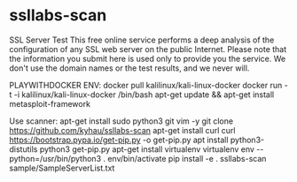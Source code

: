 # ssllabs-scan 
SSL Server Test
This free online service performs a deep analysis of the configuration of any SSL web server on the public Internet. Please note that the information you submit here is used only to provide you the service. We don't use the domain names or the test results, and we never will.

PLAYWITHDOCKER ENV:
	docker pull kalilinux/kali-linux-docker
	docker run -t -i kalilinux/kali-linux-docker /bin/bash
	apt-get update && apt-get install metasploit-framework

Use scanner:
  apt-get install sudo python3 git vim -y
  git clone https://github.com/kyhau/ssllabs-scan
  apt-get install curl
  curl https://bootstrap.pypa.io/get-pip.py -o get-pip.py
  apt install python3-distutils
  python3 get-pip.py 
  apt-get install virtualenv
  virtualenv env --python=/usr/bin/python3
  . env/bin/activate
  pip install -e .
  ssllabs-scan sample/SampleServerList.txt
